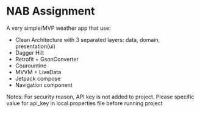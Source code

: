 # NAB Assignment

A very simple/MVP weather app that use:
- Clean Architecture with 3 separated layers: data, domain, presentation(ui)
- Dagger Hilt
- Retrofit + GsonConverter
- Courountine
- MVVM + LiveData
- Jetpack compose
- Navigation component

Notes: For security reason, API key is not added to project.
Please specific value for api_key in local.properties file before running project
